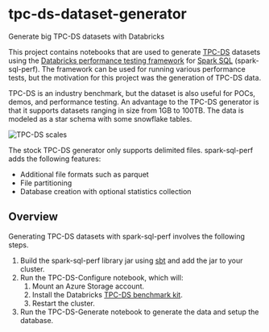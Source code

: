 # tpc-ds-dataset-generator
Generate big TPC-DS datasets with Databricks

This project contains notebooks that are used to generate [TPC-DS](http://www.tpc.org/tpcds/default.asp) datasets using the [Databricks performance testing framework](https://github.com/databricks/spark-sql-perf) for [Spark SQL](https://spark.apache.org/sql/) (spark-sql-perf). The framework can be used for running various performance tests, but the motivation for this project was the generation of TPC-DS data.

TPC-DS is an industry benchmark, but the dataset is also useful for POCs, demos, and performance testing. An advantage to the TPC-DS generator is that it supports datasets ranging in size from 1GB to 100TB. The data is modeled as a star schema with some snowflake tables.

![TPC-DS scales](https://https://github.com/BlueGranite/tpc-ds-dataset-generator/img/tpcds_scales.png)

The stock TPC-DS generator only supports delimited files. spark-sql-perf adds the following features:

- Additional file formats such as parquet
- File partitioning
- Database creation with optional statistics collection

## Overview
Generating TPC-DS datasets with spark-sql-perf involves the following steps.

1. Build the spark-sql-perf library jar using [sbt](https://www.scala-sbt.org/1.x/docs/index.html) and add the jar to your cluster.
2. Run the TPC-DS-Configure notebook, which will:
   1. Mount an Azure Storage account.
   2. Install the Databricks [TPC-DS benchmark kit](https://github.com/databricks/tpcds-kit).
   3. Restart the cluster.
3. Run the TPC-DS-Generate notebook to generate the data and setup the database.